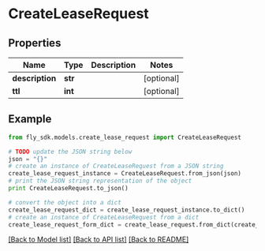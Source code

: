 # CreateLeaseRequest


## Properties
Name | Type | Description | Notes
------------ | ------------- | ------------- | -------------
**description** | **str** |  | [optional] 
**ttl** | **int** |  | [optional] 

## Example

```python
from fly_sdk.models.create_lease_request import CreateLeaseRequest

# TODO update the JSON string below
json = "{}"
# create an instance of CreateLeaseRequest from a JSON string
create_lease_request_instance = CreateLeaseRequest.from_json(json)
# print the JSON string representation of the object
print CreateLeaseRequest.to_json()

# convert the object into a dict
create_lease_request_dict = create_lease_request_instance.to_dict()
# create an instance of CreateLeaseRequest from a dict
create_lease_request_form_dict = create_lease_request.from_dict(create_lease_request_dict)
```
[[Back to Model list]](../README.md#documentation-for-models) [[Back to API list]](../README.md#documentation-for-api-endpoints) [[Back to README]](../README.md)


